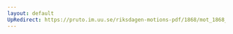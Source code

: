 ```yaml
---
layout: default
UpRedirect: https://pruto.im.uu.se/riksdagen-motions-pdf/1868/mot_1868__ak__76/mot_1868__ak__76-002.pdf
---
```

